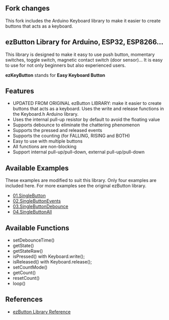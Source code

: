 ## Fork changes
This fork includes the Arduino Keyboard library to make it easier to create buttons that acts as a keyboard.

## ezButton Library for Arduino, ESP32, ESP8266...
This library is designed to make it easy to use push button, momentary switches, toggle switch, magnetic contact switch (door sensor)..​. It is easy to use for not only beginners but also experienced users.

__ezKeyButton__ stands for __Easy Keyboard Button__


Features
----------------------------
* UPDATED FROM ORIGINAL ezButton LIBRARY: make it easier to create buttons that acts as a keyboard. Uses the write and release functions in the Keyboard.h Arduino library.
* Uses the internal pull-up resistor by default to avoid the floating value
* Supports debounce to eliminate the chattering phenomenon
* Supports the pressed and released events
* Supports the counting (for FALLING, RISING and BOTH)
* Easy to use with multiple buttons
* All functions are non-blocking 
* Support internal pull-up/pull-down, external pull-up/pull-down

Available Examples
----------------------------
These examples are modified to suit this library. Only four examples are included here. For more examples see the original ezButton library.

* [01.SingleButton](https://arduinogetstarted.com/library/button/example/arduino-single-button)
* [02.SingleButtonEvents](https://arduinogetstarted.com/library/button/example/arduino-single-button-events)
* [03.SingleButtonDebounce](https://arduinogetstarted.com/library/button/example/arduino-single-button-debounce)
* [04.SingleButtonAll](https://arduinogetstarted.com/library/button/example/arduino-single-button-all)



Available Functions
----------------------------
* setDebounceTime()
* getState()
* getStateRaw()
* isPressed() with Keyboard.write();
* isReleased() with Keyboard.release();
* setCountMode()
* getCount()
* resetCount()
* loop()

References
----------------------------
* [ezButton Library Reference](https://arduinogetstarted.com/tutorials/arduino-button-library)
